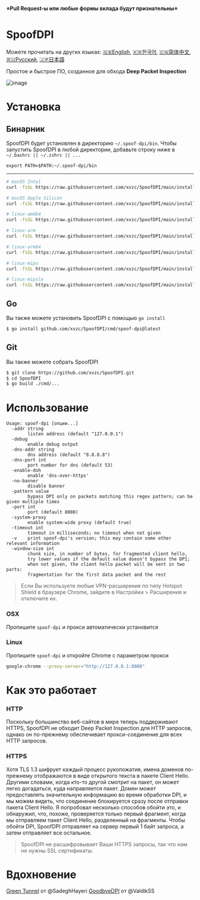**⭐Pull Request-ы или любые формы вклада будут признательны⭐**

# SpoofDPI

Можете прочитать на других языках: [🇬🇧English](https://github.com/xvzc/SpoofDPI), [🇰🇷한국어](https://github.com/xvzc/SpoofDPI/blob/main/_docs/readme_ko.md), [🇨🇳简体中文](https://github.com/xvzc/SpoofDPI/blob/main/_docs/readme_zh-cn.md), [🇷🇺Русский](https://github.com/xvzc/SpoofDPI/blob/main/_docs/readme_ru.md), [🇯🇵日本語](https://github.com/xvzc/SpoofDPI/blob/main/_docs/readme_ja.md)

Простое и быстрое ПО, созданное для обхода **Deep Packet Inspection**

![image](https://user-images.githubusercontent.com/45588457/148035986-8b0076cc-fefb-48a1-9939-a8d9ab1d6322.png)

# Установка
## Бинарник
SpoofDPI будет установлен в директорию `~/.spoof-dpi/bin`.
Чтобы запустить SpoofDPI в любой директории, добавьте строку ниже в `~/.bashrc || ~/.zshrc || ...`
```
export PATH=$PATH:~/.spoof-dpi/bin
```
---
```bash
# macOS Intel
curl -fsSL https://raw.githubusercontent.com/xvzc/SpoofDPI/main/install.sh | bash -s darwin-amd64

# macOS Apple Silicon
curl -fsSL https://raw.githubusercontent.com/xvzc/SpoofDPI/main/install.sh | bash -s darwin-arm64

# linux-amd64
curl -fsSL https://raw.githubusercontent.com/xvzc/SpoofDPI/main/install.sh | bash -s linux-amd64

# linux-arm
curl -fsSL https://raw.githubusercontent.com/xvzc/SpoofDPI/main/install.sh | bash -s linux-arm

# linux-arm64
curl -fsSL https://raw.githubusercontent.com/xvzc/SpoofDPI/main/install.sh | bash -s linux-arm64

# linux-mips
curl -fsSL https://raw.githubusercontent.com/xvzc/SpoofDPI/main/install.sh | bash -s linux-mips

# linux-mipsle
curl -fsSL https://raw.githubusercontent.com/xvzc/SpoofDPI/main/install.sh | bash -s linux-mipsle
```

## Go
Вы также можете установить SpoofDPI с помощью `go install`
```bash
$ go install github.com/xvzc/SpoofDPI/cmd/spoof-dpi@latest
```

## Git
Вы также можете собрать SpoofDPI
```bash
$ git clone https://github.com/xvzc/SpoofDPI.git
$ cd SpoofDPI
$ go build ./cmd/...
```

# Использование
```
Usage: spoof-dpi [опции...]
  -addr string
        listen address (default "127.0.0.1")
  -debug
        enable debug output
  -dns-addr string
        dns address (default "8.8.8.8")
  -dns-port int
        port number for dns (default 53)
  -enable-doh
        enable 'dns-over-https'
  -no-banner
        disable banner
  -pattern value
        bypass DPI only on packets matching this regex pattern; can be given multiple times
  -port int
        port (default 8080)
  -system-proxy
        enable system-wide proxy (default true)
  -timeout int
        timeout in milliseconds; no timeout when not given
  -v    print spoof-dpi's version; this may contain some other relevant information
  -window-size int
        chunk size, in number of bytes, for fragmented client hello,
        try lower values if the default value doesn't bypass the DPI;
        when not given, the client hello packet will be sent in two parts:
        fragmentation for the first data packet and the rest
```
> Если Вы используете любые VPN-расширения по типу Hotspot Shield в браузере
  Chrome, зайдите в Настройки > Расширения и отключите их.

### OSX
Пропишите `spoof-dpi` и прокси автоматически установится

### Linux
Пропишите `spoof-dpi` и откройте Chrome с параметром прокси
```bash
google-chrome --proxy-server="http://127.0.0.1:8080"
```

# Как это работает
### HTTP
Поскольку большинство веб-сайтов в мире теперь поддерживают HTTPS, SpoofDPI не обходит Deep Packet Inspection для HTTP запросов, однако он по-прежнему обеспечивает прокси-соединение для всех HTTP запросов.

### HTTPS
Хотя TLS 1.3 шифрует каждый процесс рукопожатия, имена доменов по-прежнему отображаются в виде открытого текста в пакете Client Hello. Другими словами, когда кто-то другой смотрит на пакет, он может легко догадаться, куда направляется пакет. Домен может предоставлять значительную информацию во время обработки DPI, и мы можем видеть, что соединение блокируется сразу после отправки пакета Client Hello.
Я попробовал несколько способов обойти это, и обнаружил, что, похоже, проверяется только первый фрагмент, когда мы отправляем пакет Client Hello, разделенный на фрагменты. Чтобы обойти DPI, SpoofDPI отправляет на сервер первый 1 байт запроса, а затем отправляет все остальное.
 > SpoofDPI не расшифровывает Ваши HTTPS запросы, так что нам не нужны SSL сертификаты.

# Вдохновение
[Green Tunnel](https://github.com/SadeghHayeri/GreenTunnel) от @SadeghHayeri
[GoodbyeDPI](https://github.com/ValdikSS/GoodbyeDPI) от @ValdikSS
